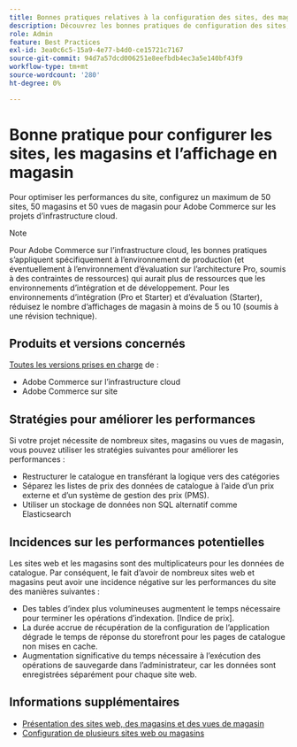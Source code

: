 ```yaml
---
title: Bonnes pratiques relatives à la configuration des sites, des magasins et des vues des magasins
description: Découvrez les bonnes pratiques de configuration des sites, des magasins et des vues de magasin afin d’optimiser les performances du site.
role: Admin
feature: Best Practices
exl-id: 3ea0c6c5-15a9-4e77-b4d0-ce15721c7167
source-git-commit: 94d7a57dcd006251e8eefbdb4ec3a5e140bf43f9
workflow-type: tm+mt
source-wordcount: '280'
ht-degree: 0%

---
```


# Bonne pratique pour configurer les sites, les magasins et l’affichage en magasin

Pour optimiser les performances du site, configurez un maximum de 50 sites, 50 magasins et 50 vues de magasin pour Adobe Commerce sur les projets d’infrastructure cloud.

>[!NOTE]
>
>Pour Adobe Commerce sur l’infrastructure cloud, les bonnes pratiques s’appliquent spécifiquement à l’environnement de production (et éventuellement à l’environnement d’évaluation sur l’architecture Pro, soumis à des contraintes de ressources) qui aurait plus de ressources que les environnements d’intégration et de développement. Pour les environnements d’intégration (Pro et Starter) et d’évaluation (Starter), réduisez le nombre d’affichages de magasin à moins de 5 ou 10 (soumis à une révision technique).

## Produits et versions concernés

[Toutes les versions prises en charge](../../../release/versions.md) de :

- Adobe Commerce sur l’infrastructure cloud
- Adobe Commerce sur site

## Stratégies pour améliorer les performances

Si votre projet nécessite de nombreux sites, magasins ou vues de magasin, vous pouvez utiliser les stratégies suivantes pour améliorer les performances :

- Restructurer le catalogue en transférant la logique vers des catégories
- Séparez les listes de prix des données de catalogue à l’aide d’un prix externe et d’un système de gestion des prix (PMS).
- Utiliser un stockage de données non SQL alternatif comme Elasticsearch

## Incidences sur les performances potentielles

Les sites web et les magasins sont des multiplicateurs pour les données de catalogue. Par conséquent, le fait d’avoir de nombreux sites web et magasins peut avoir une incidence négative sur les performances du site des manières suivantes :

- Des tables d’index plus volumineuses augmentent le temps nécessaire pour terminer les opérations d’indexation. [Indice de prix].
- La durée accrue de récupération de la configuration de l’application dégrade le temps de réponse du storefront pour les pages de catalogue non mises en cache.
- Augmentation significative du temps nécessaire à l’exécution des opérations de sauvegarde dans l’administrateur, car les données sont enregistrées séparément pour chaque site web.


## Informations supplémentaires

- [Présentation des sites web, des magasins et des vues de magasin](https://devdocs.magento.com/cloud/configure/configure-best-practices.html#sites)
- [Configuration de plusieurs sites web ou magasins](https://devdocs.magento.com/cloud/project/project-multi-sites.html)
